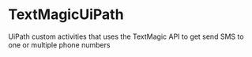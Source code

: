 # TextMagicUiPath
UiPath custom activities that uses the TextMagic API to get send SMS to one or multiple phone numbers
